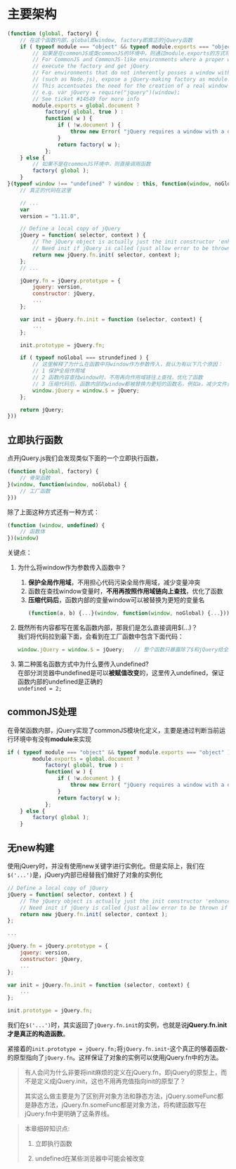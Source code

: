 # 主要架构

```js
(function (global, factory) {
    // 在这个函数内部，global即window, factory即真正的jQuery函数
    if ( typeof module === "object" && typeof module.exports === "object" ) {
        // 如果是在commonJS或类commonJS的环境中，则通过module.exports的方式将factory暴露出去
        // For CommonJS and CommonJS-like environments where a proper window is present,
        // execute the factory and get jQuery
        // For environments that do not inherently posses a window with a document
        // (such as Node.js), expose a jQuery-making factory as module.exports
        // This accentuates the need for the creation of a real window
        // e.g. var jQuery = require("jquery")(window);
        // See ticket #14549 for more info
        module.exports = global.document ?
            factory( global, true ) :
            function( w ) {
                if ( !w.document ) {
                    throw new Error( "jQuery requires a window with a document" );
                }
                return factory( w );
            };
    } else {
        // 如果不是在commonJS环境中，则直接调用函数
        factory( global );
    }
}(typeof window !== "undefined" ? window : this, function(window, noGlobal) {
    // 真正的代码在这里

    // ...
    var
    version = "1.11.0",

    // Define a local copy of jQuery
    jQuery = function( selector, context ) {
        // The jQuery object is actually just the init constructor 'enhanced'
        // Need init if jQuery is called (just allow error to be thrown if not included)
        return new jQuery.fn.init( selector, context );
    };
    // ...

    jQuery.fn = jQuery.prototype = {
        jquery: version,
        constructor: jQuery,
        ...
    };

    var init = jQuery.fn.init = function (selector, context) {
        ...
    };

    init.prototype = jQuery.fn;

    if ( typeof noGlobal === strundefined ) {
        // 这里解释了为什么在函数中将window作为参数传入，我认为有以下几个原因：
        // 1 保护全局作用域
        // 2 函数内容查找window时，不用再向作用域链往上查找，优化了函数
        // 3 压缩代码后，函数内部的window都被替换为更短的函数名，例如a，减少文件量(虽然很小，但是思想要有)
        window.jQuery = window.$ = jQuery;
    };

    return jQuery;
}))
```

## 立即执行函数

点开jQuery.js我们会发现类似下面的一个立即执行函数，

```js
(function (global, factory) {
    // 骨架函数
}(window, function(window, noGlobal) {
    // 工厂函数
}))
```

除了上面这种方式还有一种方式：

```javascript
(function (window, undefined) {
    // 函数体
})(window)
```

关键点：

1. 为什么将window作为参数传入函数中？
   1. **保护全局作用域**，不用担心代码污染全局作用域，减少变量冲突
   2. 函数在查找window变量时，**不用再按照作用域链向上查找**，优化了函数
   3. **压缩代码后**，函数内部的变量window可以被替换为更短的变量名
      ```js
      (function(a, b) {...}(window, function(window, noGlobal) {...}))
      ```
2. 既然所有内容都写在匿名函数内部，那我们是怎么直接调用$\(...\)？  
   我们将代码拉到最下面，会看到在工厂函数中包含下面代码：

   ```js
   window.jQuery = window.$ = jQuery;   // 整个函数只暴露除了$和jQuery给全局作用域，避免了变量重试
   ```

3. 第二种匿名函数方式中为什么要传入undefined?  
   在部分浏览器中undefined是可以**被赋值改变**的，这里传入undefined，保证函数内部的undefined是正确的  
   `undefined = 2;`

## commonJS处理

在骨架函数内部，jQuery实现了commonJS模块化定义，主要是通过判断当前运行环境中有没有**module**来实现

```javascript
if ( typeof module === "object" && typeof module.exports === "object" ) { 
        module.exports = global.document ?
            factory( global, true ) :
            function( w ) {
                if ( !w.document ) {
                    throw new Error( "jQuery requires a window with a document" );
                }
                return factory( w );
            };
    } else {
        factory( global );
    }
```

## 无new构建

使用jQuery时，并没有使用new关键字进行实例化。但是实际上，我们在`$('...')`是，jQuery内部已经替我们做好了对象的实例化

```javascript
// Define a local copy of jQuery
jQuery = function( selector, context ) {
    // The jQuery object is actually just the init constructor 'enhanced'
    // Need init if jQuery is called (just allow error to be thrown if not included)
    return new jQuery.fn.init( selector, context );
};

...

jQuery.fn = jQuery.prototype = {
    jquery: version,
    constructor: jQuery,
    ...
};

var init = jQuery.fn.init = function (selector, context) {
    ...
};

init.prototype = jQuery.fn;
```

我们在`$('...')`时，其实返回了`jQuery.fn.init`的实例，也就是说**jQuery.fn.init才是真正的构造函数**。

紧接着的`init.prototype = jQuery.fn;`将`jQuery.fn.init`-这个真正的够着函数-的原型指向了`jQuery.fn`。这样保证了对象的实例可以使用jQuery.fn中的方法。

> 有人会问为什么非要将init麻烦的定义在jQuery.fn，即jQuery的原型上，而不是定义成jQuery.init，这也不用再充值指向init的原型了？
>
> 其实这么做主要是为了区别开对象方法和静态方法，jQuery.someFunc都是静态方法，jQuery.fn.someFunc都是对象方法，将构建函数写在jQuery.fn中更明确了这条界线。



> 本章细碎知识点:
>
> 1. 立即执行函数
>
> 2. undefined在某些浏览器中可能会被改变



